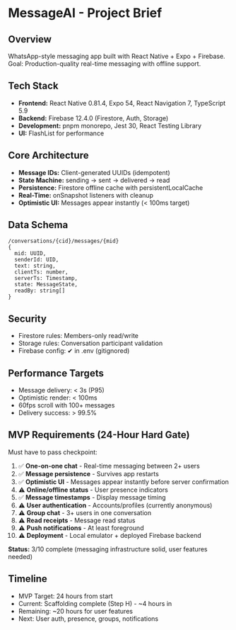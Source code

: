 # MessageAI - Project Brief

## Overview
WhatsApp-style messaging app built with React Native + Expo + Firebase.
Goal: Production-quality real-time messaging with offline support.

## Tech Stack
- **Frontend:** React Native 0.81.4, Expo 54, React Navigation 7, TypeScript 5.9
- **Backend:** Firebase 12.4.0 (Firestore, Auth, Storage)
- **Development:** pnpm monorepo, Jest 30, React Testing Library
- **UI:** FlashList for performance

## Core Architecture
- **Message IDs:** Client-generated UUIDs (idempotent)
- **State Machine:** sending → sent → delivered → read
- **Persistence:** Firestore offline cache with persistentLocalCache
- **Real-Time:** onSnapshot listeners with cleanup
- **Optimistic UI:** Messages appear instantly (< 100ms target)

## Data Schema
```
/conversations/{cid}/messages/{mid}
{
  mid: UUID,
  senderId: UID,
  text: string,
  clientTs: number,
  serverTs: Timestamp,
  state: MessageState,
  readBy: string[]
}
```

## Security
- Firestore rules: Members-only read/write
- Storage rules: Conversation participant validation
- Firebase config: ✔ in .env (gitignored)

## Performance Targets
- Message delivery: < 3s (P95)
- Optimistic render: < 100ms
- 60fps scroll with 100+ messages
- Delivery success: > 99.5%

## MVP Requirements (24-Hour Hard Gate)

Must have to pass checkpoint:
1. ✅ **One-on-one chat** - Real-time messaging between 2+ users
2. ✅ **Message persistence** - Survives app restarts
3. ✅ **Optimistic UI** - Messages appear instantly before server confirmation
4. ⚠️ **Online/offline status** - User presence indicators
5. ✅ **Message timestamps** - Display message timing
6. ⚠️ **User authentication** - Accounts/profiles (currently anonymous)
7. ⚠️ **Group chat** - 3+ users in one conversation
8. ⚠️ **Read receipts** - Message read status
9. ⚠️ **Push notifications** - At least foreground
10. ⚠️ **Deployment** - Local emulator + deployed Firebase backend

**Status:** 3/10 complete (messaging infrastructure solid, user features needed)

## Timeline
- MVP Target: 24 hours from start
- Current: Scaffolding complete (Step H) - ~4 hours in
- Remaining: ~20 hours for user features
- Next: User auth, presence, groups, notifications

